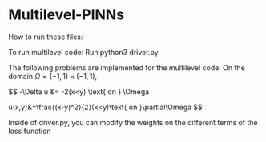 # Multilevel-PINNs
How to run these files: 

To run multilevel code: 
Run python3 driver.py

The following problems are implemented for the multilevel code: 
On the domain $\Omega=(-1,1)\times(-1,1)$, 

$$
-\Delta u &= -2(x<y) \text{ on } \Omega

u(x,y)&=\frac{(x-y)^2}{2}(x<y)\text{ on }\partial\Omega
$$

Inside of driver.py, you can modify the weights on the different terms of the loss function 



